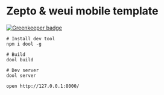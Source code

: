 Zepto & weui mobile template
===

[![Greenkeeper badge](https://badges.greenkeeper.io/d-band/dool-template-zepto-weui.svg)](https://greenkeeper.io/)

```
# Install dev tool
npm i dool -g

# Build
dool build

# Dev server
dool server

open http://127.0.0.1:8000/
```
